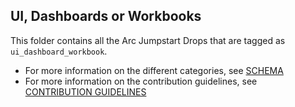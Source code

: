 ## UI, Dashboards or Workbooks
This folder contains all the Arc Jumpstart Drops that are tagged as `ui_dashboard_workbook`.

- For more information on the different categories, see [SCHEMA](./../SCHEMA.md)
- For more information on the contribution guidelines, see [CONTRIBUTION GUIDELINES](./../CONTRIBUTING.md)